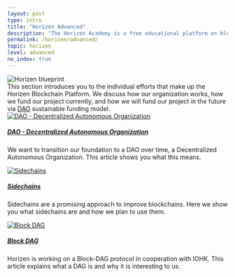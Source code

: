 ```yaml
---
layout: post
type: intro
title: "Horizen Advanced"
description: "The Horizen Academy is a free educational platform on blockchain technology, cryptocurrency, and privacy. In this article we show you howour organization woks, how we are funded, and some of the engineering challenges we are facing today at an advanced level."
permalink: /horizen/advanced/
topic: horizen
level: advanced
no_index: true
---
```


<div class="row mb-3">
    <div class="col-md-3">
        <img src="{{site.baseurl}}/assets/img/icons/topics/horizen-bp.svg" alt="Horizen blueprint" class="lead-icon"/>
    </div>
    <div class="col-md-9 lead">
        This section introduces you to the individual efforts that make up the Horizen Blockchain Platform. We discuss how our organization works, how we fund our project currently, and how we will fund our project in the future via <a href="{{ site.baseurl }}{% post_url /horizen/advanced/2027-01-01-dao-decentralized-autonomous-organization %}">DAO</a> sustainable funding model.
    </div>
</div>

<div class="row mt-5">
    <div class="col-md-3">
        <a href="{{ site.baseurl }}{% post_url /horizen/advanced/2027-01-01-dao-decentralized-autonomous-organization %}">
            <img src="{{site.baseurl}}/assets/post_files/horizen/advanced/intro/dao.svg" alt="DAO - Decentralized Autonomous Organization" />
        </a>
    </div>
    <div class="col-md-9">
        <a class="font-weight-bold" href="{{ site.baseurl }}{% post_url /horizen/advanced/2027-01-01-dao-decentralized-autonomous-organization %}"><h5 class="intro-article-title">DAO - Decentralized Autonomous Organization</h5></a>
        <p class="mb-1">
            We want to transition our foundation to a DAO over time, a Decentralized Autonomous Organization. This article shows you what this means.
        </p>
    </div>
</div>

<div class="row mt-5">
    <div class="col-md-3">
        <a href="{{ site.baseurl }}{% post_url /horizen/advanced/2027-01-03-sidechains %}">
            <img src="{{site.baseurl}}/assets/post_files/horizen/advanced/intro/sidechains.svg" alt="Sidechains" />
        </a>
    </div>
    <div class="col-md-9">
        <a class="font-weight-bold" href="{{ site.baseurl }}{% post_url /horizen/advanced/2027-01-03-sidechains %}"><h5 class="intro-article-title">Sidechains</h5></a>
        <p class="mb-1">
            Sidechains are a promising approach to improve blockchains. Here we show you what sidechains are and how we plan to use them.
        </p>
    </div>
</div>

<div class="row mt-5">
    <div class="col-md-3">
        <a href="{{ site.baseurl }}{% post_url /horizen/advanced/2027-01-02-block-dag %}">
            <img src="{{site.baseurl}}/assets/post_files/horizen/advanced/intro/dag.svg" alt="Block DAG" />
        </a>
    </div>
    <div class="col-md-9">
        <a class="font-weight-bold" href="{{ site.baseurl }}{% post_url /horizen/advanced/2027-01-02-block-dag %}"><h5 class="intro-article-title">Block DAG</h5></a>
        <p class="mb-1">
            Horizen is working on a Block-DAG protocol in cooperation with IOHK. This article explains what a DAG is and why it is interesting to us.
        </p>
    </div>
</div>
